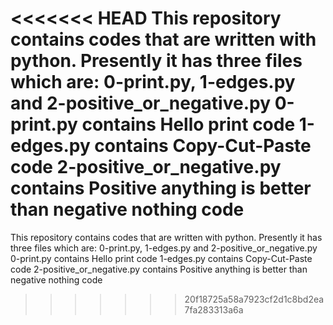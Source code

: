 <<<<<<< HEAD
This repository contains codes that are written with python. Presently it has three files which are: 0-print.py, 1-edges.py and 2-positive_or_negative.py 0-print.py contains Hello print code 1-edges.py contains Copy-Cut-Paste code 2-positive_or_negative.py contains Positive anything is better than negative nothing code
=======
This repository contains codes that are written with python. Presently it has three files which are: 0-print.py, 1-edges.py and 2-positive_or_negative.py 0-print.py contains Hello print code 1-edges.py contains Copy-Cut-Paste code 2-positive_or_negative.py contains Positive anything is better than negative nothing code
>>>>>>> 20f18725a58a7923cf2d1c8bd2ea7fa283313a6a

